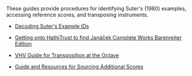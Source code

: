
These guides provide procedures for identifying Suter's (1980) examples, accessing reference scores, and transposing instruments.

* [Decoding Suter's Example IDs](https://polyrhythm.humdrum.org/resources/Decoding_Suters_Example_IDs.pdf)

* [Getting onto HathiTrust to find Janáček Complete Works Barenreiter Edition](https://polyrhythm.humdrum.org/resources/Getting_onto_HathiTrust_to_find_Janacek_Complete_Works_Barenreiter_Edition.pdf)

* [VHV Guide for Transposition at the Octave](https://polyrhythm.humdrum.org/resources/VHV_Guide_for_Transposition_at_the_Octave.pdf)

* [Guide and Resources for Sourcing Additional Scores](https://polyrhythm.humdrum.org/resources/Guide_and_Resources_for_Sourcing_Additional_Scores.pdf)

